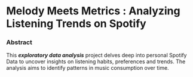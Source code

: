# Melody Meets Metrics : Analyzing Listening Trends on Spotify

### Abstract
This ***exploratory data analysis*** project delves deep into personal Spotify Data to uncover insights on listening habits, preferences and trends. The analysis aims to identify patterns in music consumption over time. 
